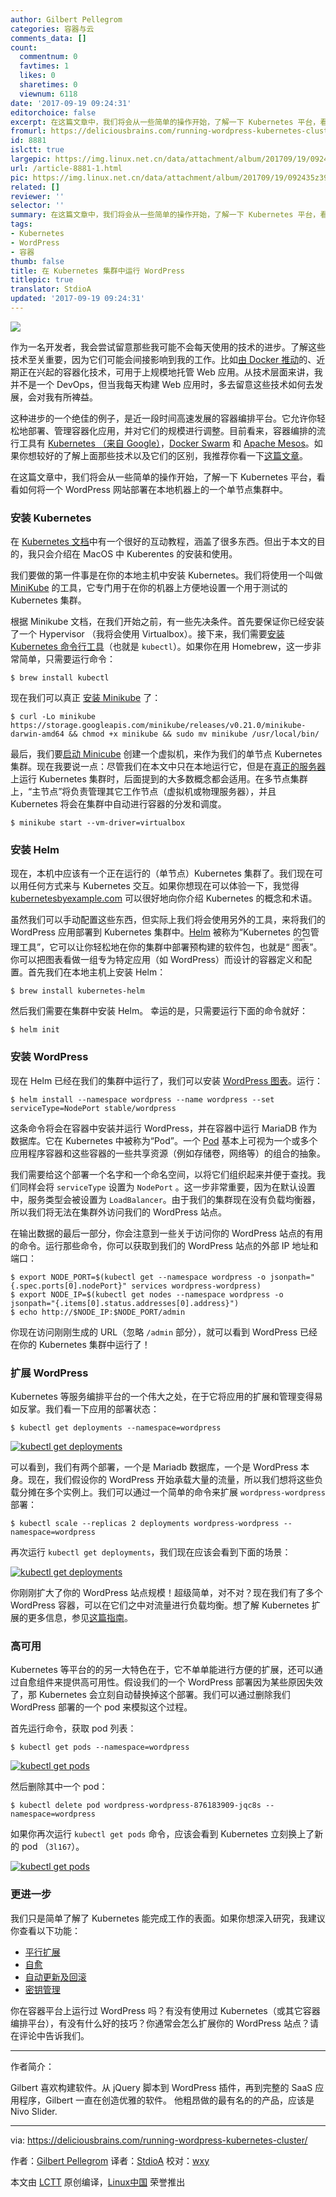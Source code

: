 ```yaml
---
author: Gilbert Pellegrom
categories: 容器与云
comments_data: []
count:
  commentnum: 0
  favtimes: 1
  likes: 0
  sharetimes: 0
  viewnum: 6118
date: '2017-09-19 09:24:31'
editorchoice: false
excerpt: 在这篇文章中，我们将会从一些简单的操作开始，了解一下 Kubernetes 平台，看看如何将一个 WordPress 网站部署在本地机器上的一个单节点集群中。
fromurl: https://deliciousbrains.com/running-wordpress-kubernetes-cluster/
id: 8881
islctt: true
largepic: https://img.linux.net.cn/data/attachment/album/201709/19/092435z39irasw73b99rqb.jpg
url: /article-8881-1.html
pic: https://img.linux.net.cn/data/attachment/album/201709/19/092435z39irasw73b99rqb.jpg.thumb.jpg
related: []
reviewer: ''
selector: ''
summary: 在这篇文章中，我们将会从一些简单的操作开始，了解一下 Kubernetes 平台，看看如何将一个 WordPress 网站部署在本地机器上的一个单节点集群中。
tags:
- Kubernetes
- WordPress
- 容器
thumb: false
title: 在 Kubernetes 集群中运行 WordPress
titlepic: true
translator: StdioA
updated: '2017-09-19 09:24:31'
---
```


![](/data/attachment/album/201709/19/092435z39irasw73b99rqb.jpg)


作为一名开发者，我会尝试留意那些我可能不会每天使用的技术的进步。了解这些技术至关重要，因为它们可能会间接影响到我的工作。比如[由 Docker 推动](http://www.zdnet.com/article/what-is-docker-and-why-is-it-so-darn-popular/)的、近期正在兴起的容器化技术，可用于上规模地托管 Web 应用。从技术层面来讲，我并不是一个 DevOps，但当我每天构建 Web 应用时，多去留意这些技术如何去发展，会对我有所裨益。


这种进步的一个绝佳的例子，是近一段时间高速发展的容器编排平台。它允许你轻松地部署、管理容器化应用，并对它们的规模进行调整。目前看来，容器编排的流行工具有 [Kubernetes （来自 Google）](https://kubernetes.io/)，[Docker Swarm](https://docs.docker.com/engine/swarm/) 和 [Apache Mesos](http://mesos.apache.org/)。如果你想较好的了解上面那些技术以及它们的区别，我推荐你看一下[这篇文章](https://mesosphere.com/blog/docker-vs-kubernetes-vs-apache-mesos/)。


在这篇文章中，我们将会从一些简单的操作开始，了解一下 Kubernetes 平台，看看如何将一个 WordPress 网站部署在本地机器上的一个单节点集群中。


### 安装 Kubernetes


在 [Kubernetes 文档](https://kubernetes.io/docs/tutorials/kubernetes-basics/)中有一个很好的互动教程，涵盖了很多东西。但出于本文的目的，我只会介绍在 MacOS 中 Kuberentes 的安装和使用。


我们要做的第一件事是在你的本地主机中安装 Kubernetes。我们将使用一个叫做 [MiniKube](https://kubernetes.io/docs/getting-started-guides/minikube/) 的工具，它专门用于在你的机器上方便地设置一个用于测试的 Kubernetes 集群。


根据 Minikube 文档，在我们开始之前，有一些先决条件。首先要保证你已经安装了一个 Hypervisor （我将会使用 Virtualbox）。接下来，我们需要[安装 Kubernetes 命令行工具](https://kubernetes.io/docs/tasks/tools/install-kubectl/)（也就是 `kubectl`）。如果你在用 Homebrew，这一步非常简单，只需要运行命令：



```
$ brew install kubectl

```

现在我们可以真正 [安装 Minikube](https://github.com/kubernetes/minikube/releases) 了：



```
$ curl -Lo minikube https://storage.googleapis.com/minikube/releases/v0.21.0/minikube-darwin-amd64 && chmod +x minikube && sudo mv minikube /usr/local/bin/

```

最后，我们要[启动 Minicube](https://kubernetes.io/docs/getting-started-guides/minikube/#quickstart) 创建一个虚拟机，来作为我们的单节点 Kubernetes 集群。现在我要说一点：尽管我们在本文中只在本地运行它，但是在[真正的服务器](https://kubernetes.io/docs/tutorials/kubernetes-basics/)上运行 Kubernetes 集群时，后面提到的大多数概念都会适用。在多节点集群上，“主节点”将负责管理其它工作节点（虚拟机或物理服务器），并且 Kubernetes 将会在集群中自动进行容器的分发和调度。



```
$ minikube start --vm-driver=virtualbox

```

### 安装 Helm


现在，本机中应该有一个正在运行的（单节点）Kubernetes 集群了。我们现在可以用任何方式来与 Kubernetes 交互。如果你想现在可以体验一下，我觉得 [kubernetesbyexample.com](http://kubernetesbyexample.com/) 可以很好地向你介绍 Kubernetes 的概念和术语。


虽然我们可以手动配置这些东西，但实际上我们将会使用另外的工具，来将我们的 WordPress 应用部署到 Kubernetes 集群中。[Helm](https://docs.helm.sh/) 被称为“Kubernetes 的包管理工具”，它可以让你轻松地在你的集群中部署预构建的软件包，也就是“<ruby> 图表 <rt>  chart </rt></ruby>”。你可以把图表看做一组专为特定应用（如 WordPress）而设计的容器定义和配置。首先我们在本地主机上安装 Helm：



```
$ brew install kubernetes-helm

```

然后我们需要在集群中安装 Helm。 幸运的是，只需要运行下面的命令就好：



```
$ helm init

```

### 安装 WordPress


现在 Helm 已经在我们的集群中运行了，我们可以安装 [WordPress 图表](https://kubeapps.com/charts/stable/wordpress)。运行：



```
$ helm install --namespace wordpress --name wordpress --set serviceType=NodePort stable/wordpress  

```

这条命令将会在容器中安装并运行 WordPress，并在容器中运行 MariaDB 作为数据库。它在 Kubernetes 中被称为“Pod”。一个 [Pod](https://kubernetes.io/docs/tutorials/kubernetes-basics/explore-intro/) 基本上可视为一个或多个应用程序容器和这些容器的一些共享资源（例如存储卷，网络等）的组合的抽象。


我们需要给这个部署一个名字和一个命名空间，以将它们组织起来并便于查找。我们同样会将 `serviceType` 设置为 `NodePort` 。这一步非常重要，因为在默认设置中，服务类型会被设置为 `LoadBalancer`。由于我们的集群现在没有负载均衡器，所以我们将无法在集群外访问我们的 WordPress 站点。


在输出数据的最后一部分，你会注意到一些关于访问你的 WordPress 站点的有用的命令。运行那些命令，你可以获取到我们的 WordPress 站点的外部 IP 地址和端口：



```
$ export NODE_PORT=$(kubectl get --namespace wordpress -o jsonpath="{.spec.ports[0].nodePort}" services wordpress-wordpress)
$ export NODE_IP=$(kubectl get nodes --namespace wordpress -o jsonpath="{.items[0].status.addresses[0].address}")
$ echo http://$NODE_IP:$NODE_PORT/admin

```

你现在访问刚刚生成的 URL（忽略 `/admin` 部分），就可以看到 WordPress 已经在你的 Kubernetes 集群中运行了！


### 扩展 WordPress


Kubernetes 等服务编排平台的一个伟大之处，在于它将应用的扩展和管理变得易如反掌。我们看一下应用的部署状态：



```
$ kubectl get deployments --namespace=wordpress

```

[![kubectl get deployments](/data/attachment/album/201709/19/092437fu4o5jx5u7oj0f0f.png)](https://cdn.deliciousbrains.com/content/uploads/2017/08/07120711/image4.png)


可以看到，我们有两个部署，一个是 Mariadb 数据库，一个是 WordPress 本身。现在，我们假设你的 WordPress 开始承载大量的流量，所以我们想将这些负载分摊在多个实例上。我们可以通过一个简单的命令来扩展 `wordpress-wordpress` 部署：



```
$ kubectl scale --replicas 2 deployments wordpress-wordpress --namespace=wordpress

```

再次运行 `kubectl get deployments`，我们现在应该会看到下面的场景：


[![kubectl get deployments](/data/attachment/album/201709/19/092438t1cz2uppzo3uc51b.png)](https://cdn.deliciousbrains.com/content/uploads/2017/08/07120710/image2.png)


你刚刚扩大了你的 WordPress 站点规模！超级简单，对不对？现在我们有了多个 WordPress 容器，可以在它们之中对流量进行负载均衡。想了解 Kubernetes 扩展的更多信息，参见[这篇指南](https://kubernetes.io/docs/tutorials/kubernetes-basics/scale-intro/)。


### 高可用


Kubernetes 等平台的的另一大特色在于，它不单单能进行方便的扩展，还可以通过自愈组件来提供高可用性。假设我们的一个 WordPress 部署因为某些原因失效了，那 Kubernetes 会立刻自动替换掉这个部署。我们可以通过删除我们 WordPress 部署的一个 pod 来模拟这个过程。


首先运行命令，获取 pod 列表：



```
$ kubectl get pods --namespace=wordpress

```

[![kubectl get pods](/data/attachment/album/201709/19/092440iosh45bz5swv33wb.png)](https://cdn.deliciousbrains.com/content/uploads/2017/08/07120711/image3.png)


然后删除其中一个 pod：



```
$ kubectl delete pod wordpress-wordpress-876183909-jqc8s --namespace=wordpress

```

如果你再次运行 `kubectl get pods` 命令，应该会看到 Kubernetes 立刻换上了新的 pod （`3l167`）。


[![kubectl get pods](/data/attachment/album/201709/19/092442eg1ncufxyfuxcckk.png)](https://cdn.deliciousbrains.com/content/uploads/2017/08/07120709/image1.png)


### 更进一步


我们只是简单了解了 Kubernetes 能完成工作的表面。如果你想深入研究，我建议你查看以下功能：


* [平行扩展](https://kubernetes.io/docs/tasks/run-application/horizontal-pod-autoscale/)
* [自愈](https://kubernetes.io/docs/concepts/workloads/controllers/replicationcontroller/#what-is-a-replicationcontroller)
* [自动更新及回滚](https://kubernetes.io/docs/concepts/workloads/controllers/deployment/#what-is-a-deployment)
* [密钥管理](https://kubernetes.io/docs/concepts/configuration/secret/)


你在容器平台上运行过 WordPress 吗？有没有使用过 Kubernetes（或其它容器编排平台），有没有什么好的技巧？你通常会怎么扩展你的 WordPress 站点？请在评论中告诉我们。




---


作者简介：


Gilbert 喜欢构建软件。从 jQuery 脚本到 WordPress 插件，再到完整的 SaaS 应用程序，Gilbert 一直在创造优雅的软件。 他粗昂做的最有名的的产品，应该是 Nivo Slider.




---


via: <https://deliciousbrains.com/running-wordpress-kubernetes-cluster/>


作者：[Gilbert Pellegrom](https://deliciousbrains.com/author/gilbert-pellegrom/) 译者：[StdioA](https://github.com/StdioA) 校对：[wxy](https://github.com/wxy)


本文由 [LCTT](https://github.com/LCTT/TranslateProject) 原创编译，[Linux中国](https://linux.cn/) 荣誉推出